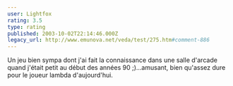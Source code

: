 ```yaml
---
user: Lightfox
rating: 3.5
type: rating
published: 2003-10-02T22:14:46.000Z
legacy_url: http://www.emunova.net/veda/test/275.htm#comment-886
---
```

Un jeu bien sympa dont j'ai fait la connaissance dans une salle d'arcade quand j'était petit au début des années 90 ;)...amusant, bien qu'assez dure pour le joueur lambda d'aujourd'hui.